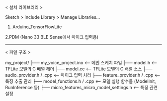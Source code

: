 < 설치 라이브러리 >  

Sketch > Include Library > Manage Libraries...

1. Arduino_TensorFlowLite

2.PDM (Nano 33 BLE Sense에서 마이크 입력용)

-----------------------------------------------------------------

< 파일 구조 >

my_project/
├── my_voice_project.ino          <-- 메인 스케치 파일
├── model.h                       <-- TFLite 모델의 C 배열 헤더
├── model.cc                      <-- TFLite 모델의 C 배열 소스
├── audio_provider.h / .cpp       <-- 마이크 입력 처리
├── feature_provider.h / .cpp     <-- 특징 추출 관리
├── model_functions.h / .cpp      <-- 모델 실행 함수들 (ModelInit, RunInference 등)
├── micro_features_micro_model_settings.h  <-- 특징 관련 설정

